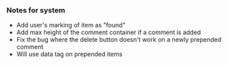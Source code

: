 <h3>Notes for system</h3>
<ul>
	<li>Add user's marking of item as "found"</li>
	<li>Add max height of the comment container if a comment is added</li>
	<li>Fix the bug where the delete button doesn't work on a newly prepended comment</li>
	<li>Will use data tag on prepended items</li>
</ul>
